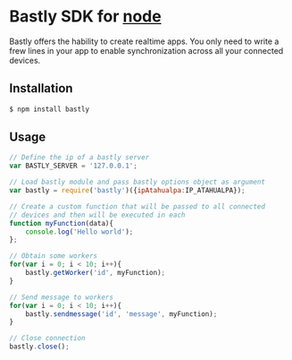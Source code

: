 # Bastly SDK for [node][1]

Bastly offers the hability to create realtime apps. You only need to write a frew lines in your app to enable synchronization across all your connected devices.

## Installation

```bash
$ npm install bastly
```

## Usage

```js
// Define the ip of a bastly server
var BASTLY_SERVER = '127.0.0.1';

// Load bastly module and pass bastly options object as argument
var bastly = require('bastly')({ipAtahualpa:IP_ATAHUALPA});

// Create a custom function that will be passed to all connected
// devices and then will be executed in each
function myFunction(data){
    console.log('Hello world');
};

// Obtain some workers
for(var i = 0; i < 10; i++){
    bastly.getWorker('id', myFunction);
}

// Send message to workers
for(var i = 0; i < 10; i++){
    bastly.sendmessage('id', 'message', myFunction);
}

// Close connection
bastly.close();
```

[1]: https://nodejs.org/